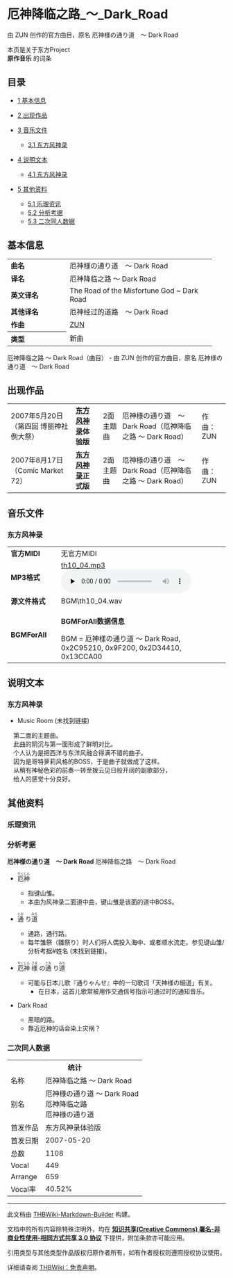 # 厄神降临之路_～_Dark_Road

<!-- source html: G:\repos\THBWiki-Markdown-Builder\THBWikiMarkdown\Temp\main\b\b7\ns0%3A%E5%8E%84%E7%A5%9E%E9%99%8D%E4%B8%B4%E4%B9%8B%E8%B7%AF_%EF%BD%9E_Dark_Road.html -->

由 ZUN 创作的官方曲目，原名 厄神様の通り道　～ Dark Road

本页是关于东方Project  
 **原作音乐** 的词条
## 目录

- [1 基本信息](#基本信息)
- [2 出现作品](#出现作品)
- [3 音乐文件](#音乐文件)

  - [3.1 东方风神录](#东方风神录)



- [4 说明文本](#说明文本)

  - [4.1 东方风神录](#东方风神录_2)



- [5 其他资料](#其他资料)

  - [5.1 乐理资讯](#乐理资讯)
  - [5.2 分析考据](#分析考据)
  - [5.3 二次同人数据](#二次同人数据)







## 基本信息

<table><tbody><tr><td style="width:120px"><b>曲名</b></td><td style="width:320px">厄神様の通り道　～ Dark Road</td></tr><tr><td><b>译名</b></td><td>厄神降临之路 ～ Dark Road</td></tr><tr><td><b>英文译名</b></td><td>The Road of the Misfortune God ~ Dark Road</td></tr><tr><td><b>其他译名</b></td><td>厄神经过的道路　～ Dark Road</td></tr><tr><td><b>作曲</b></td><td><a href="./ZUN.md" title="ZUN">ZUN</a></td></tr><tr><th style="text-align: left;"><b>类型</b></th><td>新曲</td></tr></tbody></table>

厄神降临之路 ～ Dark Road（曲目） - 由 ZUN 创作的官方曲目，原名 厄神様の通り道　～ Dark Road
## 出现作品

<table>
<tbody><tr><td>2007年5月20日（第四回 博丽神社例大祭）</td><td><b><a href="./东方风神录.md" title="东方风神录">东方风神录</a>体验版</b></td><td>2面主题曲</td><td style="padding-left:5px;">厄神様の通り道　～ Dark Road（厄神降临之路 ～ Dark Road）</td><td style="padding-left:10px;">作曲：ZUN</td></tr>
<tr><td>2007年8月17日（Comic Market 72）</td><td><b><a href="./东方风神录.md" title="东方风神录">东方风神录</a>正式版</b></td><td>2面主题曲</td><td style="padding-left:5px;">厄神様の通り道　～ Dark Road（厄神降临之路 ～ Dark Road）</td><td style="padding-left:10px;">作曲：ZUN</td></tr>
</tbody></table>


## 音乐文件
### 东方风神录

<table><tbody><tr class="mw-empty-elt"></tr><tr><td width="100"><b>官方MIDI</b></td><td>无官方MIDI</td></tr><tr><td><b>MP3格式</b></td><td><a href="./文件-th10_04.mp3.md" title="文件:th10 04.mp3">th10_04.mp3</a><br><audio src="https://upload.thwiki.cc/3/33/th10_04.mp3" loop="" controls="" preload="none"></audio></td></tr><tr><td><b>源文件格式</b></td><td>BGM\th10_04.wav</td></tr><tr><td><b>BGMForAll</b></td><td><div class="mw-collapsible mw-collapsed">
<p><b>BGMForAll数据信息</b>
</p>
<div class="mw-collapsible-content">BGM = 厄神樣の通り道 ～ Dark Road, 0x2C95210, 0x9F200, 0x2D34410, 0x13CCA00</div>
</div>
</td></tr></tbody></table>


## 说明文本
### 东方风神录
- Music Room (未找到链接)

　第二面的主题曲。  
　此曲的阴沉与第一面形成了鲜明对比。  
　个人认为是把西洋与东洋风融合得满不错的曲子。  
　因为是哥特萝莉风格的BOSS，于是曲子就做成了这样。  
　从稍有神秘色彩的前奏一转至拨云见日般开阔的副歌部分，  
　给人的感觉十分良好。
## 其他资料
### 乐理资讯
### 分析考据
  
 **厄神様の通り道　～ Dark Road**  厄神降临之路　～ Dark Road
  

- <ruby lang="ja"><rb>厄神</rb><rp> (</rp><rt>やくじん</rt><rp>) </rp></ruby>

  - 指键山雏。
  - 本曲为风神录二面道中曲，键山雏是该面的道中BOSS。

- <ruby lang="ja"><rb>通</rb><rp> (</rp><rt>とお</rt><rp>) </rp></ruby>
り<ruby lang="ja"><rb>道</rb><rp> (</rp><rt>みち</rt><rp>) </rp></ruby>

  - 通路，通行路。
  - 每年雏祭（雛祭り）时人们将人偶投入海中、或者顺水流走。参见键山雏/分析考据#姓名 (未找到链接)。

- <ruby lang="ja"><rb>厄神</rb><rp> (</rp><rt>やくじん</rt><rp>) </rp></ruby>
<ruby lang="ja"><rb>様</rb><rp> (</rp><rt>さま</rt><rp>) </rp></ruby>
の<ruby lang="ja"><rb>通</rb><rp> (</rp><rt>とお</rt><rp>) </rp></ruby>
り<ruby lang="ja"><rb>道</rb><rp> (</rp><rt>みち</rt><rp>) </rp></ruby>

  - 可能与日本儿歌『通りゃんせ』中的一句歌词「天神様の細道」有关。
    - 在日本，这首儿歌常被用作交通信号指示可通过时的通知音乐。


- Dark Road
  - 黑暗的路。
  - 靠近厄神的话会染上灾祸？


### 二次同人数据

<table><tbody><tr><th colspan="2">统计</th></tr>
<tr><td>名称</td><td>厄神降临之路 ～ Dark Road</td></tr>
<tr><td>别名</td><td>厄神様の通り道 ～ Dark Road<br>厄神降临之路<br>厄神様の通り道</td></tr>
<tr><td>首发作品</td><td>东方风神录体验版</td></tr>
<tr><td>首发日期</td><td>2007-05-20</td></tr>
<tr><td>总数</td><td>1108</td></tr>
<tr><td>Vocal</td><td>449</td></tr>
<tr><td>Arrange</td><td>659</td></tr>
<tr><td>Vocal率</td><td>40.52%</td></tr>
</tbody></table>




  
  

  





---

此文档由 [THBWiki-Markdown-Builder](https://github.com/Delsin-Yu/THBWiki-Markdown-Builder) 构建。

文档中的所有内容除特殊注明外，均在 [**知识共享(Creative Commons) 署名-非商业性使用-相同方式共享 3.0 协议**](https://creativecommons.org/licenses/by-sa/3.0/deed.zh-hans) 下提供，附加条款亦可能应用。

引用类型与其他类型作品版权归原作者所有，如有作者授权则遵照授权协议使用。

详细请查阅 [THBWiki：免责声明](https://thbwiki.cc/THBWiki:%E5%85%8D%E8%B4%A3%E5%A3%B0%E6%98%8E)。

